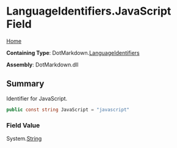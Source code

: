 <a name="_top"></a>

# LanguageIdentifiers\.JavaScript Field

[Home](../../../README.md#_top)

**Containing Type**: DotMarkdown\.[LanguageIdentifiers](../README.md#_top)

**Assembly**: DotMarkdown\.dll

## Summary

Identifier for JavaScript\.

```csharp
public const string JavaScript = "javascript"
```

### Field Value

System\.[String](https://docs.microsoft.com/en-us/dotnet/api/system.string)

